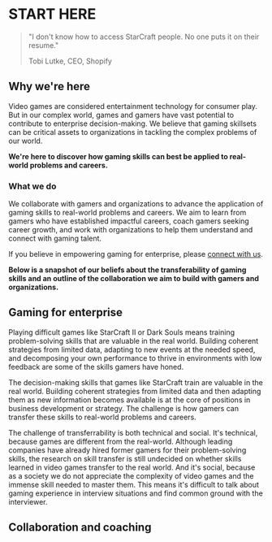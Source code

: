# START HERE

> "I don't know how to access StarCraft people. No one puts it on their resume."
>
> Tobi Lutke, CEO, Shopify

## Why we're here

Video games are considered entertainment technology for consumer play. But in our complex world, games and gamers have vast potential to contribute to enterprise decision-making. We believe that gaming skillsets can be critical assets to organizations in tackling the complex problems of our world. 

**We're here to discover how gaming skills can best be applied to real-world problems and careers.**

### What we do

We collaborate with gamers and organizations to advance the application of gaming skills to real-world problems and careers. We aim to learn from gamers who have established impactful careers, coach gamers seeking career growth, and work with organizations to help them understand and connect with gaming talent.

If you believe in empowering gaming for enterprise, please [connect with us](). 

**Below is a snapshot of our beliefs about the transferability of gaming skills and an outline of the collaboration we aim to build with gamers and organizations.**

## Gaming for enterprise

Playing difficult games like StarCraft II or Dark Souls means training problem-solving skills that are valuable in the real world. 
Building coherent strategies from limited data, adapting to new events at the needed speed, and decomposing your own performance to thrive in environments with low feedback are some of the skills gamers have honed. 

The decision-making skills that games like StarCraft train are valuable in the real world. Building coherent strategies from limited data and then adapting them as new information becomes available is at the core of positions in business development or strategy. The challenge is how gamers can transfer these skills to real-world problems and careers. 

The challenge of transferrability is both technical and social. It's technical, because games are different from the real-world. Although leading companies have already hired former gamers for their problem-solving skills, the research on skill transfer is still undecided on whether skills learned in video games transfer to the real world. And it's social, because as a society we do not appreciate the complexity of video games and the immense skill needed to master them. This means it's difficult to talk about gaming experience in interview situations and find common ground with the interviewer. 

## Collaboration and coaching



